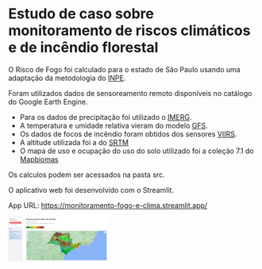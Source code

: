 # Estudo de caso sobre monitoramento de riscos climáticos e de incêndio florestal

O Risco de Fogo foi calculado para o estado de São Paulo usando uma adaptação da metodologia do [INPE](https://queimadas.dgi.inpe.br/~rqueimadas/documentos/RiscoFogo_Sucinto.pdf).

Foram utilizados dados de sensoreamento remoto disponíveis no catálogo do Google Earth Engine.

- Para os dados de precipitação foi utilizado o [IMERG](https://developers.google.com/earth-engine/datasets/catalog/NASA_GPM_L3_IMERG_V06).
- A temperatura e umidade relativa vieram do modelo [GFS](https://developers.google.com/earth-engine/datasets/catalog/NOAA_GFS0P25).
- Os dados de focos de incêndio foram obtidos dos sensores [VIIRS](https://developers.google.com/earth-engine/datasets/catalog/NOAA_VIIRS_001_VNP14A1#description).
- A altitude utilizada foi a do [SRTM](https://developers.google.com/earth-engine/datasets/catalog/CGIAR_SRTM90_V4)
- O mapa de uso e ocupação do uso do solo utilizado foi a coleção 7.1 do [Mapbiomas](https://mapbiomas.org/colecoes-mapbiomas-1?cama_set_language=pt-BR)

Os calculos podem ser acessados na pasta src.

O aplicativo web foi desenvolvido com o Streamlit.

App URL: <https://monitoramento-fogo-e-clima.streamlit.app/>

<p float="left">
 <img src="./assets/print_app.jpg" width="200" />
</p>

